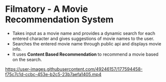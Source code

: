 # Filmatory - A Movie Recommendation System

- Takes input as a movie name and provides a dynamic search for each entered character and gives suggestions of movie names to the user.
- Searches the entered movie name through public api and displays movie info.
- It uses <b>Content Based Recommendation </b> to recommend a movie based on the search.


https://user-images.githubusercontent.com/49246157/177594458-f75c7c1d-ccbc-453e-b2c5-23b7aefa1405.mp4

